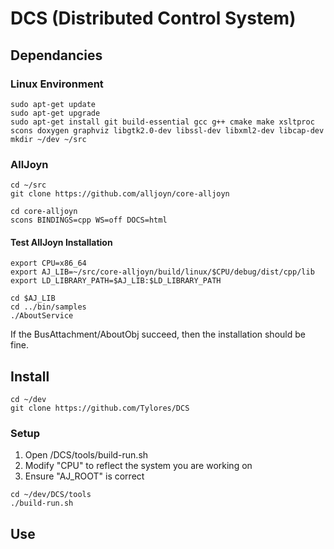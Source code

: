 # DCS (Distributed Control System)

## Dependancies
### Linux Environment
``` console
sudo apt-get update
sudo apt-get upgrade
sudo apt-get install git build-essential gcc g++ cmake make xsltproc scons doxygen graphviz libgtk2.0-dev libssl-dev libxml2-dev libcap-dev
mkdir ~/dev ~/src
```

### AllJoyn
``` console
cd ~/src
git clone https://github.com/alljoyn/core-alljoyn

cd core-alljoyn
scons BINDINGS=cpp WS=off DOCS=html
```

#### Test AllJoyn Installation
``` console
export CPU=x86_64
export AJ_LIB=~/src/core-alljoyn/build/linux/$CPU/debug/dist/cpp/lib
export LD_LIBRARY_PATH=$AJ_LIB:$LD_LIBRARY_PATH

cd $AJ_LIB
cd ../bin/samples
./AboutService
```
If the BusAttachment/AboutObj succeed, then the installation should be fine.

## Install
``` console
cd ~/dev
git clone https://github.com/Tylores/DCS
```

### Setup
1. Open /DCS/tools/build-run.sh
2. Modify "CPU" to reflect the system you are working on
3. Ensure "AJ_ROOT" is correct

``` console
cd ~/dev/DCS/tools
./build-run.sh
```
## Use
